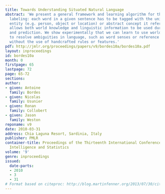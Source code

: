```yaml
---
title: Towards Understanding Situated Natural Language
abstract: 'We present a general framework and learning algorithm for the task of concept
  labeling: each word in a given sentence has to be tagged with the unique physical
  entity (e.g. person, object or location) or abstract concept it refers to. Our method
  allows both world knowledge and linguistic information to be used during learning
  and prediction. We show experimentally that we can learn to use world knowledge
  to resolve ambiguities in language, such as word senses or reference resolution,
  without the use of handcrafted rules or features.'
pdf: http://jmlr.org/proceedings/papers/v9/bordes10a/bordes10a.pdf
layout: inproceedings
id: bordes10a
month: 0
firstpage: 65
lastpage: 72
page: 65-72
sections: 
author:
- given: Antoine
  family: Bordes
- given: Nicolas
  family: Usunier
- given: Ronan
  family: Collobert
- given: Jason
  family: Weston
reponame: v9
date: 2010-03-31
address: Chia Laguna Resort, Sardinia, Italy
publisher: PMLR
container-title: Proceedings of the Thirteenth International Conference on Artificial
  Intelligence and Statistics
volume: '9'
genre: inproceedings
issued:
  date-parts:
  - 2010
  - 3
  - 31
# Format based on citeproc: http://blog.martinfenner.org/2013/07/30/citeproc-yaml-for-bibliographies/
---
```

